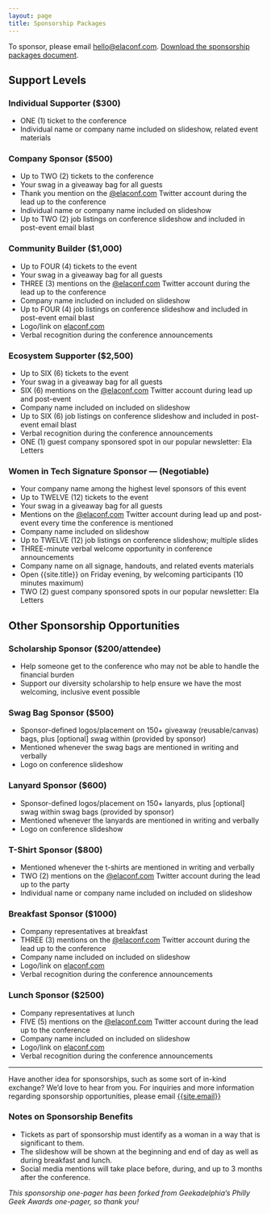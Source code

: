 ```yaml
---
layout: page
title: Sponsorship Packages
---
```

To sponsor, please email [hello@elaconf.com](mailto:hello@elaconf.com). [Download the sponsorship packages document](https://docs.google.com/document/u/1/d/1iZqNH1Udl1SvE20GKez7yQfNgMwxKGtz6EzBIxmBVvw/pub).

## Support Levels

### Individual Supporter ($300)

* ONE (1) ticket to the conference
* Individual name or company name included on slideshow, related event materials

### Company Sponsor ($500)

* Up to TWO (2) tickets to the conference
* Your swag in a giveaway bag for all guests
* Thank you mention on the [@elaconf.com](https://www.twitter.com/{{site.twitter}}) Twitter account during the lead up to the conference
* Individual name or company name included on slideshow
* Up to TWO (2) job listings on conference slideshow and included in post-event email blast

### Community Builder ($1,000)

* Up to FOUR (4) tickets to the event
* Your swag in a giveaway bag for all guests
* THREE (3) mentions on the [@elaconf.com](https://www.twitter.com/{{site.twitter}}) Twitter account during the lead up to the conference
* Company name included on included on slideshow
* Up to FOUR (4) job listings on conference slideshow and included in post-event email blast
* Logo/link on [elaconf.com]({{site.url}})
* Verbal recognition during the conference announcements

### Ecosystem Supporter ($2,500)

* Up to SIX (6) tickets to the event
* Your swag in a giveaway bag for all guests
* SIX (6) mentions on the [@elaconf.com](https://www.twitter.com/{{site.twitter}}) Twitter account during lead up and post-event
* Company name included on included on slideshow
* Up to SIX (6) job listings on conference slideshow and included in post-event email blast
* Verbal recognition during the conference announcements
* ONE (1) guest company sponsored spot in our popular newsletter: Ela Letters

### Women in Tech Signature Sponsor — (Negotiable)

* Your company name among the highest level sponsors of this event
* Up to TWELVE (12) tickets to the event
* Your swag in a giveaway bag for all guests
* Mentions on the [@elaconf.com](https://www.twitter.com/{{site.twitter}}) Twitter account during lead up and post-event every time the conference is mentioned
* Company name included on slideshow
* Up to TWELVE (12) job listings on conference slideshow; multiple slides
* THREE-minute verbal welcome opportunity in conference announcements
* Company name on all signage, handouts, and related events materials
* Open {{site.title}} on Friday evening, by welcoming participants (10 minutes maximum)
* TWO (2) guest company sponsored spots in our popular newsletter: Ela Letters

## Other Sponsorship Opportunities

### Scholarship Sponsor ($200/attendee)

* Help someone get to the conference who may not be able to handle the financial burden
* Support our diversity scholarship to help ensure we have the most welcoming, inclusive event possible

### Swag Bag Sponsor ($500)

* Sponsor-defined logos/placement on 150+ giveaway (reusable/canvas) bags, plus [optional] swag within (provided by sponsor)
* Mentioned whenever the swag bags are mentioned in writing and verbally
* Logo on conference slideshow

### Lanyard Sponsor ($600)

* Sponsor-defined logos/placement on 150+ lanyards, plus [optional] swag within swag bags (provided by sponsor)
* Mentioned whenever the lanyards are mentioned in writing and verbally
* Logo on conference slideshow

### T-Shirt Sponsor ($800)

* Mentioned whenever the t-shirts are mentioned in writing and verbally
* TWO (2) mentions on the [@elaconf.com](https://www.twitter.com/{{site.twitter}}) Twitter account during the lead up to the party
* Individual name or company name included on included on slideshow

### Breakfast Sponsor ($1000)

* Company representatives at breakfast
* THREE (3) mentions on the [@elaconf.com](https://www.twitter.com/{{site.twitter}}) Twitter account during the lead up to the conference
* Company name included on included on slideshow
* Logo/link on [elaconf.com]({{site.url}})
* Verbal recognition during the conference announcements

### Lunch Sponsor ($2500)

* Company representatives at lunch
* FIVE (5) mentions on the [@elaconf.com](https://www.twitter.com/{{site.twitter}}) Twitter account during the lead up to the conference
* Company name included on included on slideshow
* Logo/link on [elaconf.com]({{site.url}})
* Verbal recognition during the conference announcements

---

Have another idea for sponsorships, such as some sort of in-kind exchange? We’d love to hear from you. For inquiries and more information regarding sponsorship opportunities, please email [{{site.email}}]({{site.email}})

### Notes on Sponsorship Benefits

* Tickets as part of sponsorship must identify as a woman in a way that is significant to them. 
* The slideshow will be shown at the beginning and end of day as well as during breakfast and lunch.
* Social media mentions will take place before, during, and up to 3 months after the conference. 

*This sponsorship one-pager has been forked from Geekadelphia’s Philly Geek Awards one-pager, so thank you!*
